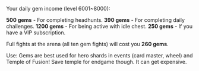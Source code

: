 Your daily gem income (level 6001~8000):

**500 gems** - For completing headhunts.
**390 gems** - For completing daily challenges.
**1200 gems** - For being active with idle chest.
**250 gems** - If you have a VIP subscription.

Full fights at the arena (all ten gem fights) will cost you **260 gems**.

Use: Gems are best used for hero shards in events (card master, wheel) and Temple of Fusion! Save temple for endgame though. It can get expensive.

